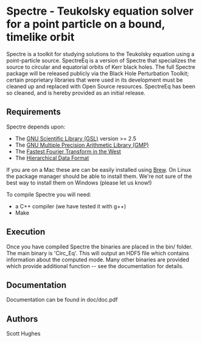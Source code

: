 # Spectre - Teukolsky equation solver for a point particle on a bound, timelike orbit

Spectre is a toolkit for studying solutions to the Teukolsky equation using a point-particle source. SpectreEq is a version of Spectre that specializes the source to circular and equatorial orbits of Kerr black holes. The full Spectre package will be released publicly via the Black Hole Perturbation Toolkit; certain proprietary libraries that were used in its development must be cleaned up and replaced with Open Source resources. SpectreEq has been so cleaned, and is hereby provided as an initial release. 

## Requirements

Spectre depends upon:  

- The [GNU Scientific Library (GSL)][1] version >= 2.5  
- The [GNU Multiple Precision Arithmetic Library (GMP)][2]  
- The [Fastest Fourier Transform in the West][3]  
- The [Hierarchical Data Format][4]  
	
If you are on a Mac these are can be easily installed using [Brew][5]. On Linux the package manager should be able to install them. We're not sure of the best way to install them on Windows (please let us know!)
	
To compile Spectre you will need:  

- a C++ compiler (we have tested it with g++)  
- Make
	
## Execution

Once you have compiled Spectre the binaries are placed in the bin/ folder. The main binary is 'Circ_Eq'. This will output an HDF5 file which contains information about the computed mode. Many other binaries are provided which provide additional function -- see the documentation for details.

## Documentation

Documentation can be found in doc/doc.pdf

## Authors

Scott Hughes



[1]: https://www.gnu.org/software/gsl/
[2]: https://gmplib.org/
[3]: http://www.fftw.org/
[4]: https://www.hdfgroup.org/solutions/hdf5/
[5]: https://brew.sh/
